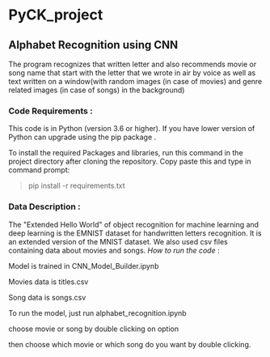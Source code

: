 # PyCK_project
## Alphabet Recognition using CNN
The program recognizes that written letter and also recommends movie or song name that start with the letter that we wrote in air by voice as well as text written
on a window(with random images (in case of movies) and genre related images (in case of songs) in the background)
### Code Requirements :
This code is in Python (version 3.6 or higher). If you have lower version of Python can upgrade using the pip package .

To install the required Packages and libraries, run this command in the project directory after cloning the repository.
Copy paste this and type in command prompt:
> pip install -r requirements.txt

### Data Description :
The "Extended Hello World" of object recognition for machine learning and deep learning is the EMNIST dataset for handwritten letters recognition. It is an extended version of the MNIST dataset. We also used csv files containing data about movies and songs.
*How to run the code* :

Model is trained in CNN_Model_Builder.ipynb

Movies data is titles.csv

Song data is songs.csv

To run the model, just run alphabet_recognition.ipynb

choose movie or song by double clicking on option

then choose which movie or which song do you want by double clicking.
